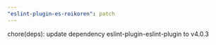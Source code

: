```yaml
---
"eslint-plugin-es-roikoren": patch
---
```


chore(deps): update dependency eslint-plugin-eslint-plugin to v4.0.3
